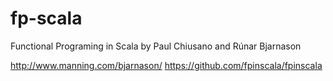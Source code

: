 fp-scala
========
Functional Programing in Scala 
by Paul Chiusano and Rúnar Bjarnason

http://www.manning.com/bjarnason/
https://github.com/fpinscala/fpinscala
